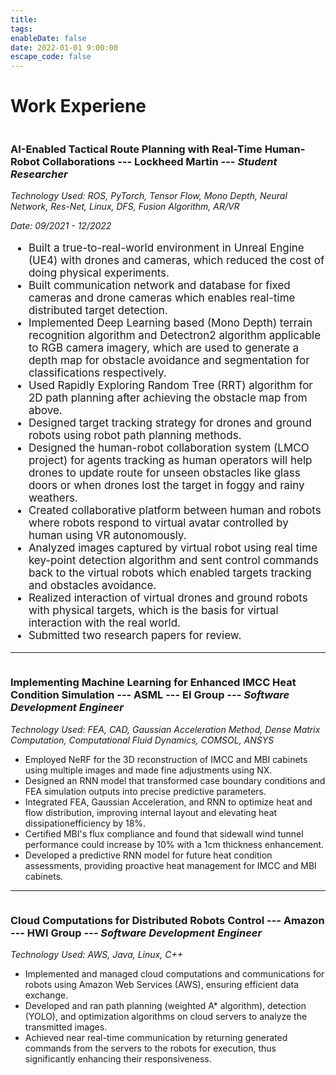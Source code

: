 ```yaml
---
title:
tags:
enableDate: false
date: 2022-01-01 9:00:00
escape_code: false
---
```

<h1>Work Experiene</h1>


<img class="modeling" src="https://cdn-icons-png.flaticon.com/512/2103/2103652.png" alt="">
<h3><strong>AI-Enabled Tactical Route Planning with Real-Time Human-Robot Collaborations --- Lockheed Martin</strong> <em>--- Student Researcher</em></h3>
<p><em>Technology Used: <span class="underline">ROS, PyTorch, Tensor Flow, Mono Depth, Neural Network, Res-Net, Linux, DFS, Fusion Algorithm, AR/VR</span></em></p>
<p><em>Date: <span>09/2021 - 12/2022</span></em></p>
<p>
    <ul style="font-size: 17px;">
        <li>Built a true-to-real-world environment in Unreal Engine (UE4) with drones and cameras, which reduced the cost of doing physical experiments.</li>
        <li>Built communication network and database for fixed cameras and drone cameras which enables real-time distributed target detection.</li>
        <li>Implemented Deep Learning based (Mono Depth) terrain recognition algorithm and Detectron2 algorithm applicable to RGB camera imagery,
        which are used to generate a depth map for obstacle avoidance and segmentation for classifications respectively.</li>
        <li>Used Rapidly Exploring Random Tree (RRT) algorithm for 2D path planning after achieving the obstacle map from above.</li>
        <li>Designed target tracking strategy for drones and ground robots using robot path planning methods.</li>
        <li>Designed the human-robot collaboration system (LMCO project) for agents tracking as human operators will help drones to update route for
        unseen obstacles like glass doors or when drones lost the target in foggy and rainy weathers.</li>
        <li>Created collaborative platform between human and robots where robots respond to virtual avatar controlled by human using VR autonomously.</li>
        <li>Analyzed images captured by virtual robot using real time key-point detection algorithm and sent control commands back to the virtual robots
        which enabled targets tracking and obstacles avoidance.</li>
        <li>Realized interaction of virtual drones and ground robots with physical targets, which is the basis for virtual interaction with the real world.</li>
        <li>Submitted two research papers for review.</li>
    </ul>
    <!-- <div style="width:100%; height:550px;border:none;text-align:center">
        <iframe allowtransparency="yes" frameborder="0" width="600" height="600" src="slideofres1/sltest.html">
    </div> -->
</p>

<hr>
<img class="coding2" src="https://cdn-icons-png.flaticon.com/512/5701/5701798.png" alt="">
<h3><strong>Implementing Machine Learning for Enhanced IMCC Heat Condition Simulation --- ASML --- EI Group</strong> <em> --- Software Development Engineer</em></h3>
<p><em>Technology Used: <span class="underline">FEA, CAD, Gaussian Acceleration Method, Dense Matrix Computation, Computational Fluid Dynamics, COMSOL, ANSYS</span></em></p>
<p>
    <ul>
        <li>Employed NeRF for the 3D reconstruction of IMCC and MBI cabinets using multiple images and made fine adjustments using NX.</li>
        <li>Designed an RNN model that transformed case boundary conditions and FEA simulation outputs into precise predictive parameters.</li>
        <li>Integrated FEA, Gaussian Acceleration, and RNN to optimize heat and flow distribution, improving internal layout and elevating heat dissipationefficiency by 18%.</li>
        <li>Certified MBI's flux compliance and found that sidewall wind tunnel performance could increase by 10% with a 1cm thickness enhancement.</li>
        <li>Developed a predictive RNN model for future heat condition assessments, providing proactive heat management for IMCC and MBI cabinets.</li>
    </ul>
</p>

<hr>
<img class="modeling2" src="https://cdn-icons-png.flaticon.com/512/2821/2821815.png" alt="">
<h3><strong>Cloud Computations for Distributed Robots Control --- Amazon --- HWI Group</strong> <em> --- Software Development Engineer</em></h3>
<p><em>Technology Used: <span class="underline">AWS, Java, Linux, C++</span></em></p>
<p>
    <ul>
        <li>Implemented and managed cloud computations and communications for robots using Amazon Web Services (AWS), ensuring efficient data exchange.</li>
        <li>Developed and ran path planning (weighted A* algorithm), detection (YOLO), and optimization algorithms on cloud servers to analyze the
        transmitted images.</li>
        <li>Achieved near real-time communication by returning generated commands from the servers to the robots for execution, thus significantly enhancing
        their responsiveness.</li>
    </ul>
</p>
<!-- <a class = "btn" href = "PastProjectsSuming.html">Click Me for My Project Details.</a> -->